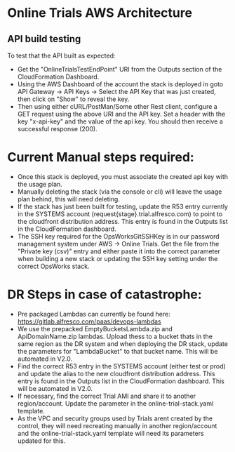 # Online Trials AWS Architecture

## API build testing
To test that the API built as expected:

- Get the "OnlineTrialsTestEndPoint" URI from the Outputs section of the CloudFormation Dashboard.
- Using the AWS Dashboard of the account the stack is deployed in goto API Gateway -> API Keys -> Select the API Key that was just created, then click on "Show" to reveal the key.
- Then using either cURL/PostMan/Some other Rest client, configure a GET request using the above URI and the API key. Set a header with the key "x-api-key" and the value of the api key. You should then receive a successful response (200).

# Current Manual steps required:

- Once this stack is deployed, you must associate the created api key with the usage plan.
- Manually deleting the stack (via the console or cli) will leave the usage plan behind, this will need deleting.
- If the stack has just been built for testing, update the R53 entry currently in the SYSTEMS account (request{stage}.trial.alfresco.com) to point to the cloudfront distribution address. This entry is found in the Outputs list in the CloudFormation dashboard.
- The SSH key required for the OpsWorksGitSSHKey is in our password management system under AWS -> Online Trials. Get the file from the "Private key (csv)" entry and either paste it into the correct parameter when building a new stack or updating the SSH key setting under the correct OpsWorks stack.

# DR Steps in case of catastrophe:

- Pre packaged Lambdas can currently be found here: https://gitlab.alfresco.com/paas/devops-lambdas
- We use the prepacked EmptyBucketsLambda.zip and ApiDomainName.zip lambdas. Upload thess to a bucket thats in the same region as the DR system and when deploying the DR stack, update the parameters for "LambdaBucket" to that bucket name. This will be automated in V2.0.
- Find the correct R53 entry in the SYSTEMS account (either test or prod) and update the alias to the new cloudfront distribution address. This entry is found in the Outputs list in the CloudFormation dashboard. This will be automated in V2.0.
- If necessary, find the correct Trial AMI and share it to another region/account. Update the parameter in the online-trial-stack.yaml template.
- As the VPC and security groups used by Trials arent created by the control, they will need recreating manually in another region/account and the online-trial-stack.yaml template will need its parameters updated for this.
